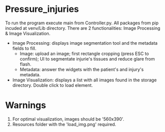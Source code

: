 # Pressure_injuries
To run the program execute main from Controller.py.
All packages from pip incuded at venv/Lib directory.
There are 2 functionalities: Image Processing & Image Visualization.
- Image Processing: displays image segmentation tool and the metadata fields to fill.
  - Image: upload an image; first rectangle cropping  (press ESC to confirm); UI to segmentate injurie's tissues and reduce glare from flash.
  - Metadata: answer the widgets with the patient's and injury's metadata.
- Image Visualization: displays a list with all images found in the storage directory. Double click to load  element.

# Warnings
1. For optimal visualization, images should be '560x390'.
2. Resources folder with the 'load_img.png' required.

